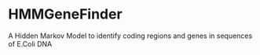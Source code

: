 # HMMGeneFinder
A Hidden Markov Model to identify coding regions and genes in sequences of E.Coli DNA

